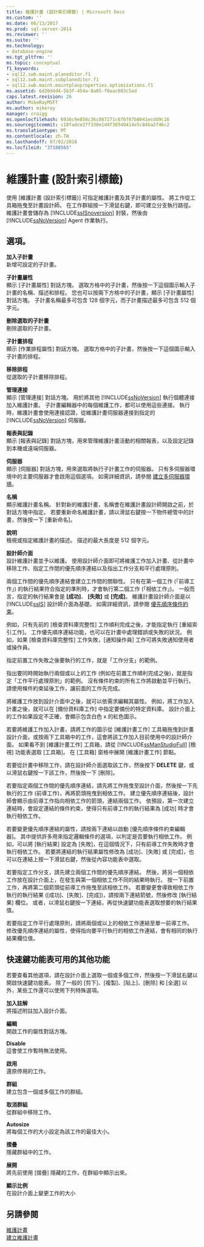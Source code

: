 ```yaml
---
title: 維護計畫 (設計索引標籤) | Microsoft Docs
ms.custom: ''
ms.date: 06/13/2017
ms.prod: sql-server-2014
ms.reviewer: ''
ms.suite: ''
ms.technology:
- database-engine
ms.tgt_pltfrm: ''
ms.topic: conceptual
f1_keywords:
- sql12.swb.maint.planeditor.f1
- sql12.swb.maint.subplaneditor.f1
- sql12.swb.maint.maintplanproperties.optimizations.f1
ms.assetid: 6d20d4d4-5b3f-454a-8a05-f0aac803c5ad
caps.latest.revision: 26
author: MikeRayMSFT
ms.author: mikeray
manager: craigg
ms.openlocfilehash: 6936c9e850c36c087271c6f6f07b0041ecdd9c16
ms.sourcegitcommit: c18fadce27f330e1d4f36549414e5c84ba2f46c2
ms.translationtype: MT
ms.contentlocale: zh-TW
ms.lasthandoff: 07/02/2018
ms.locfileid: "37188565"
---
```

# <a name="maintenance-plan-design-tab"></a>維護計畫 (設計索引標籤)
  使用 [維護計畫 (設計索引標籤)] 可指定維護計畫及其子計畫的屬性。 將工作從工具箱拖曳至計畫設計師。 在工作群組按一下滑鼠右鍵，即可建立分支執行路徑。 維護計畫會儲存為 [!INCLUDE[ssISnoversion](../../includes/ssisnoversion-md.md)] 封裝，然後由 [!INCLUDE[ssNoVersion](../../includes/ssnoversion-md.md)] Agent 作業執行。  
  
## <a name="options"></a>選項。  
 **加入子計畫**  
 新增可設定的子計畫。  
  
 **子計畫屬性**  
 顯示 [子計畫屬性] 對話方塊。 選取方格中的子計畫，然後按一下這個圖示輸入子計畫的名稱、描述和排程。 您也可以按兩下方格中的子計畫，顯示 [子計畫屬性] 對話方塊。 子計畫名稱最多可包含 128 個字元，而子計畫描述最多可包含 512 個字元。  
  
 **刪除選取的子計畫**  
 刪除選取的子計畫。  
  
 **子計畫排程**  
 顯示 [作業排程屬性] 對話方塊。 選取方格中的子計畫，然後按一下這個圖示輸入子計畫的排程。  
  
 **移除排程**  
 從選取的子計畫移除排程。  
  
 **管理連接**  
 顯示 [管理連接] 對話方塊。 用於將其他 [!INCLUDE[ssNoVersion](../../includes/ssnoversion-md.md)] 執行個體連接加入維護計畫。 子計畫編輯器中的每個維護工作，都可以使用這些連接。 執行時，維護計畫會使用連接認證，從維護計畫伺服器連接到指定的 [!INCLUDE[ssNoVersion](../../includes/ssnoversion-md.md)] 伺服器。  
  
 **報表與記錄**  
 顯示 [報表與記錄] 對話方塊，用來管理維護計畫活動的相關報表，以及設定記錄到本機或遠端伺服器。  
  
 **伺服器**  
 顯示 [伺服器] 對話方塊，用來選取將執行子計畫工作的伺服器。 只有多伺服器環境中的主要伺服器才會啟用這個選項。 如需詳細資訊，請參閱 [建立多伺服器環境](../../ssms/agent/create-a-multiserver-environment.md)。  
  
 **名稱**  
 顯示維護計畫名稱。 針對新的維護計畫，名稱會在維護計畫設計師開啟之前，於對話方塊中指定。 若要重新命名維護計畫，請以滑鼠右鍵按一下物件總管中的計畫，然後按一下 [重新命名]。  
  
 **說明**  
 檢視或指定維護計畫的描述。 描述的最大長度是 512 個字元。  
  
 **設計師介面**  
 設計維護計畫並予以維護。 使用設計師介面即可將維護工作加入計畫、從計畫中移除工作、指定工作間的優先順序連結以及指出工作分支和平行處理原則。  
  
 兩個工作間的優先順序連結會建立工作間的關聯性。 只有在第一個工作 (「前導工作」) 的執行結果符合指定的準則時，才會執行第二個工作 (「相依工作」)。 一般而言，指定的執行結果會是 **[成功]**、 **[失敗]** 或 **[完成]**。 維護計畫設計師介面是以 [!INCLUDE[ssIS](../../includes/ssis-md.md)] 設計師介面為基礎。 如需詳細資訊，請參閱 [優先順序條件約束](../../integration-services/control-flow/precedence-constraints.md)。  
  
 例如，只有先前的 [檢查資料庫完整性] 工作順利完成之後，才能指定執行 [重組索引工作]。 工作優先順序連結功能，也可以在計畫中處理錯誤或失敗的狀況。 例如，如果 [檢查資料庫完整性] 工作失敗，[通知操作員] 工作可將失敗通知使用者或操作員。  
  
 指定前置工作失敗之後要執行的工作，就是「工作分支」的範例。  
  
 指出要同時開始執行兩個或以上的工作 (例如在前置工作順利完成之後)，就是指定「工作平行處理原則」的範例。 沒有條件約束的所有工作將啟動並平行執行。 請使用條件約束延後工作，讓前面的工作先完成。  
  
 將維護工作放到設計介面中之後，就可以依需求編輯其屬性。 例如，將工作加入計畫之後，就可以在 [備份資料庫工作] 中指定要備份的特定資料庫。 設計介面上的工作如果設定不正確，會顯示包含白色 x 的紅色圖示。  
  
 若要將維護工作加入計畫，請將工作的圖示從 [維護計畫工作] 工具箱拖曳到計畫設計介面，或按兩下工具箱中的工作，這會將該工作加入目前使用中的設計師介面。 如果看不到 [維護計畫工作] 工具箱，請從 [!INCLUDE[ssManStudioFull](../../includes/ssmanstudiofull-md.md)] [檢視] 功能表選取 [工具箱]。 在 [工具箱] 窗格中展開 [維護計畫工作] 節點。  
  
 若要從計畫中移除工作，請在設計師介面選取該工作，然後按下 **DELETE** 鍵，或以滑鼠右鍵按一下該工作，然後按一下 [刪除]。  
  
 若要指定兩個工作間的優先順序連結，請先將工作拖曳至設計介面，然後按一下先執行的工作 (前導工作)，再將箭頭拖曳到相依工作。 建立優先順序連結後，設計師會顯示由前導工作指向相依工作的箭頭，連結兩個工作。 依預設，第一次建立連結時，會設定連結的條件約束，使得只有前導工作的執行結果為 [成功] 時才會執行相依工作。  
  
 若要變更優先順序連結的屬性，請按兩下連結以啟動 [優先順序條件約束編輯器]。 其中提供許多用來指定邏輯條件的選項，以判定是否要執行相依工作。 例如，可以將 [執行結果] 設定為 [失敗]，在這個情況下，只有前導工作失敗時才會執行相依工作。 若要將連結的執行結果屬性修改為 [成功]、[失敗] 或 [完成]，也可以在連結上按一下滑鼠右鍵，然後從內容功能表中選取。  
  
 若要指定工作分支，請先建立兩個工作間的優先順序連結。 然後，將另一個相依工作放在設計介面上，在發生與第一個相依工作不同的結果時執行。 按一下前置工作，再將第二個箭頭從前導工作拖曳至該相依工作。 若要變更會導致相依工作執行的執行結果 ([成功]、[失敗]、[完成])，請按兩下連結箭號，然後修改 [執行結果] 欄位。 或者，以滑鼠右鍵按一下連結，再從快速鍵功能表選取想要的執行結果值。  
  
 若要指定工作平行處理原則，請將兩個或以上的相依工作連結至單一前導工作。 修改優先順序連結的屬性，使得指向要平行執行的相依工作連結，會有相同的執行結果欄位值。  
  
## <a name="additional-features-available-from-the-shortcut-menu"></a>快速鍵功能表可用的其他功能  
 若要查看其他選項，請在設計介面上選取一個或多個工作，然後按一下滑鼠右鍵以開啟快速鍵功能表。 除了一般的 [剪下]、[複製]、[貼上]、[刪除] 和 [全選] 以外，某些工作還可以使用下列特殊選項。  
  
 **加入註解**  
 將描述附註加入設計介面。  
  
 **編輯**  
 開啟工作的屬性對話方塊。  
  
 **Disable**  
 這會使工作暫時無法使用。  
  
 **啟用**  
 還原停用的工作。  
  
 **群組**  
 建立包含一個或多個工作的群組。  
  
 **取消群組**  
 從群組中移除工作。  
  
 **Autosize**  
 將每個工作的大小設定為該工作的最佳大小。  
  
 **摺疊**  
 隱藏群組中的工作。  
  
 **展開**  
 將先前使用 [摺疊] 隱藏的工作，在群組中顯示出來。  
  
 **顯示比例**  
 在設計介面上變更工作的大小  
  
## <a name="see-also"></a>另請參閱  
 [維護計畫](maintenance-plans.md)   
 [建立維護計畫](create-a-maintenance-plan.md)  
  
  
